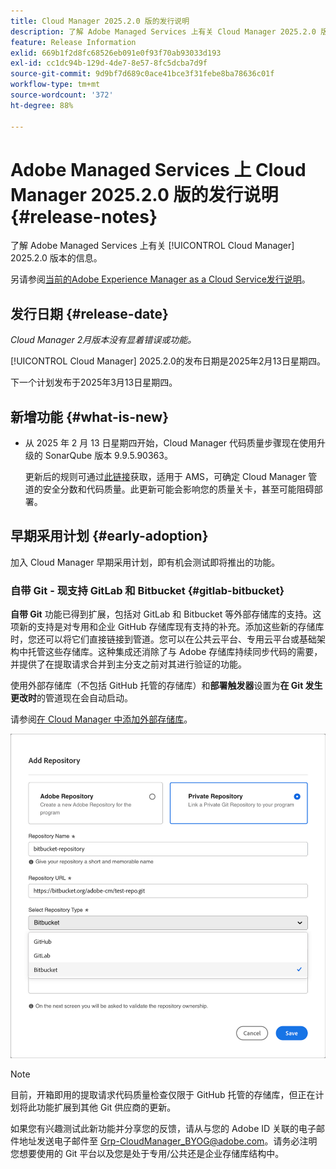 ```yaml
---
title: Cloud Manager 2025.2.0 版的发行说明
description: 了解 Adobe Managed Services 上有关 Cloud Manager 2025.2.0 版本的信息。
feature: Release Information
exlid: 669b1f2d8fc68526eb091e0f93f70ab93033d193
exl-id: cc1dc94b-129d-4de7-8e57-8fc5dcba7d9f
source-git-commit: 9d9bf7d689c0ace41bce3f31febe8ba78636c01f
workflow-type: tm+mt
source-wordcount: '372'
ht-degree: 88%

---
```


# Adobe Managed Services 上 Cloud Manager 2025.2.0 版的发行说明 {#release-notes}

<!-- RELEASE WIKI  https://wiki.corp.adobe.com/display/DMSArchitecture/Cloud+Manager+2025.02.0+Release -->

了解 Adobe Managed Services 上有关 [!UICONTROL Cloud Manager] 2025.2.0 版本的信息。

另请参阅[当前的Adobe Experience Manager as a Cloud Service发行说明](https://experienceleague.adobe.com/zh-hans/docs/experience-manager-cloud-service/content/release-notes/home)。

## 发行日期 {#release-date}

*Cloud Manager 2月版本没有显着错误或功能。*

[!UICONTROL Cloud Manager] 2025.2.0的发布日期是2025年2月13日星期四。

下一个计划发布于2025年3月13日星期四。

## 新增功能 {#what-is-new}

<!-- * The AEM Code Quality step now uses SonarQube 9.9 Server, replacing the older 7.4 version. This upgrade brings additional security, performance, and code quality checks, offering more comprehensive analysis and coverage for your projects. --> <!-- CMGR-45683 -->

* 从 2025 年 2 月 13 日星期四开始，Cloud Manager 代码质量步骤现在使用升级的 SonarQube 版本 9.9.5.90363。

  更新后的规则可通过[此链接](/help/using/code-quality-testing.md#code-quality-testing-step)获取，适用于 AMS，可确定 Cloud Manager 管道的安全分数和代码质量。此更新可能会影响您的质量关卡，甚至可能阻碍部署。

## 早期采用计划 {#early-adoption}

加入 Cloud Manager 早期采用计划，即有机会测试即将推出的功能。

### 自带 Git - 现支持 GitLab 和 Bitbucket {#gitlab-bitbucket}

<!-- BOTH CS & AMS -->

**自带 Git** 功能已得到扩展，包括对 GitLab 和 Bitbucket 等外部存储库的支持。这项新的支持是对专用和企业 GitHub 存储库现有支持的补充。添加这些新的存储库时，您还可以将它们直接链接到管道。您可以在公共云平台、专用云平台或基础架构中托管这些存储库。这种集成还消除了与 Adobe 存储库持续同步代码的需要，并提供了在提取请求合并到主分支之前对其进行验证的功能。

使用外部存储库（不包括 GitHub 托管的存储库）和&#x200B;**部署触发器**&#x200B;设置为&#x200B;**在 Git 发生更改时**&#x200B;的管道现在会自动启动。

请参阅[在 Cloud Manager 中添加外部存储库](/help/managing-code/external-repositories.md)。

![添加“存储库”对话框](/help/release-notes/assets/repositories-add-release-notes.png)

>[!NOTE]
>
>目前，开箱即用的提取请求代码质量检查仅限于 GitHub 托管的存储库，但正在计划将此功能扩展到其他 Git 供应商的更新。

如果您有兴趣测试此新功能并分享您的反馈，请从与您的 Adobe ID 关联的电子邮件地址发送电子邮件至 [Grp-CloudManager_BYOG@adobe.com](mailto:Grp-CloudManager_BYOG@adobe.com)。请务必注明您想要使用的 Git 平台以及您是处于专用/公共还是企业存储库结构中。


<!-- ## Bug fixes {#bug-fixes}

* A

Known Issues {#known-issues}

* A -->
